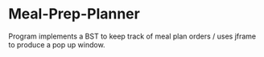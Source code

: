# Meal-Prep-Planner

Program implements a BST to keep track of meal plan orders / uses jframe to produce a pop up window.
